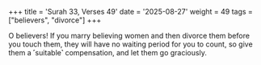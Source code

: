 +++
title = 'Surah 33, Verses 49'
date = '2025-08-27'
weight = 49
tags = ["believers", "divorce"]
+++

O believers! If you marry believing women and then divorce them before you touch them, they will have no waiting period for you to count, so give them a ˹suitable˺ compensation, and let them go graciously.